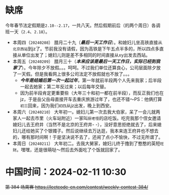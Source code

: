 
# 缺席

今年春节法定假期是`2.10--2.17`，一共八天。然后假期前后（的两个周日）各调班一天（`2.4`、`2.18`）。
- 本周四（`20240208`） 腊月二十九（***最后一天工作日***）。和媳妇儿坐高铁直接从`北京西站`到jz了。节前我没有请假，因为高铁是下午五点半多的，所以四点多直接从单位出发了；媳妇儿则是差不多相同的时间直接从xy出发去西站。
- 本周五（`20240209`） 腊月三十（***本来应该是最后一天工作日，实际已经到我家了***）。今年除夕不放假。。。呵呵。不过我们单位还算良心，公司层面除夕放了一天假。但是我看网上很多公司法定不放假就也不放了。。。
  * ***今年是结婚后第一次一起过年***，第一年就前半段两个人先来我家；后半段一起去她家；第二年反过来；以后每年交替。
  * 因为前半段肯定更重要些（大年三十和初一都在前半段），而反正我们也在jz，于是岳父岳母直接开车去重庆旅游过年了，也还不错～PS：他俩打算`初三`回来，因为我们`初四`从jz出发，晚上到西安。
- 本周六（`20240210`） 大年初一。媳妇儿第一次去我大伯家，呆了一会儿就两家人一起去市里（火车站附近）一家叫`厨老怪`的店吃饭。吃完我那个侄女邀请媳妇儿去王府井（当然不是北京的王府井- -），没好意思拒绝就去了，后来媳妇儿还给她买了个银镯子。然后说继续去万达逛，我本来连王府井也不想去的，哪有那时间啊！于是坚决说不去了，还闹了点小不愉快，不过无所谓了。
- 本周日（`20240211`） 大年初二。去我大舅家，媳妇儿终于撸到了憨憨的英短`旺财`。嘿嘿，还是很萌哒～然后去外面吃了个饭就回家了。

# 中国时间：2024-02-11 10:30

~~第 384 场周赛 https://leetcode-cn.com/contest/weekly-contest-384/~~
